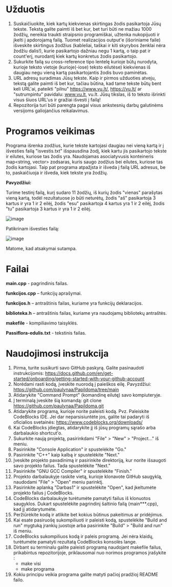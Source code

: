 # Užduotis
1. Suskaičiuokite, kiek kartų kiekvienas skirtingas žodis pasikartoja Jūsų tekste. Tekstą galite paimti iš bet kur, bet turi būti ne mažiau 1000 žodžių, nereikia traukti straipsnio programiškai, užtenka nukopijuoti ir įkelti į apdorojamą failą. Tuomet realizacijos output'e (išoriniame faile) išveskite skirtingus žodžius (kableliai, taškai ir kiti skyrybos ženklai nėra žodžiu dalis!), kurie pasikartojo dažniau negu 1 kartą, o taip pat ir count'erį, nurodantį kiek kartų konkretus žodis pasikartojo.
2. Sukurkite failą su cross-reference tipo lentelę kurioje būtų nurodyta, kurioje teksto vietoje (kurioje(-iose) teksto eilutėse) kiekvienas iš daugiau negu vieną kartą pasikartojantis žodis buvo paminėtas.
3. URL adresų suradimas Jūsų tekste. Kaip ir pirmos užduoties atveju, tekstą galite paimti iš bet kur, tačiau būtina, kad tame tekste būtų bent keli URL'ai, pateikti "pilnu" https://www.vu.lt/, https://vu.lt/ ar "sutrumpintu" pavidalu: www.vu.lt, vu.lt. Jūsų tikslas, iš to teksto išrinkti visus šiuos URL'us ir gražiai išvesti į failą!
4. Repozitorija turi būti parengta pagal visus ankstesnių darbų galutinėms versijoms galiojančius reikalavimus.

# Programos veikimas 
Programa išrenka zodžius, kurie tekste kartojasi daugiau nei vieną kartą ir į išvesties failą "isvestis.txt" išspausdina žodį, kiek kartu jis pasikartojo tekste ir eilutes, kuriose tas žodis yra. Naudojamas asociatyvusis konteineris map<string, vector<int>> zodsaras, kuris saugo zodžius bei eilutes, kuriose tas žodis kartojasi. Taip pat programa atpažįsta ir išveda į failą URL adresus, be to, paskaičiuoja ir išveda, kiek tekste yra žodžių.

__Pavyzdžiui:__

Turime testinį failą, kurį sudaro 11 žodžių, iš kurių žodis "vienas" parašytas vieną kartą, todėl rezultatuose jo būti neturėtų, žodis "aš" pasikartoja 3 kartus ir yra 1 ir 2 eilėj, žodis "esu" pasikartoja 4 kartus yra 1 ir 2 eilėj, žodis "tu" pasikartoja 3 kartus ir yra 1 ir 2 eilėj.

![image](https://github.com/paulynaa/Papildoma/assets/147087833/b7d48823-c9da-4e46-a140-4848cdf7b7cd)

Patikrinam išvesties failą:

![image](https://github.com/paulynaa/Papildoma/assets/147087833/538021f5-e679-45dc-ad43-5c492be49219)

Matome, kad atsakymai sutampa.

# Failai

**main.cpp** - pagrindinis failas.

**funkcijos.cpp** – funkcijų aprašymai.

**funkcijos.h** – antraštinis failas, kuriame yra funkcijų deklaracijos.

**biblioteka.h** – antraštinis failas, kuriame yra naudojamų bibliotekų antraštės.

**makefile** - kompiliavimo taisyklės.

**Passiflora-edulis.txt** - tekstinis failas. 
# Naudojimosi instrukcija
1. Pirma, turite susikurti savo GitHub paskyrą. Galite pasinaudoti instrukcijomis: https://docs.github.com/en/get-started/onboarding/getting-started-with-your-github-account
2. Norėdami rasti kodą, įveskite nuorodą į paieškos eilę. Pavyzdžiui: https://github.com/paulynaa/Papildoma/tree/main
3. Atidarykite "Command Prompt" (komandinę eilutę) savo kompiuteryje.
4. Į terminalą įveskite šią komandą: git clone https://github.com/paulynaa/Papildoma.git
5. Atidarykite programą, kurioje norite paleisti kodą. Pvz. Paleiskite CodeBlocks IDE. Jei dar neparsisiuntėte jos, galite tai padaryti iš oficialios svetainės: https://www.codeblocks.org/downloads/
6. Kai CodeBlocks įdiegtas, atidarykite jį iš jūsų programų sąrašo arba darbalaukio shortcut'o.
7. Sukurkite naują projektą, pasirinkdami "File" > "New" > "Project..." iš meniu.
8. Pasirinkite "Console Application" ir spustelėkite "Go."
9. Pasirinkite "C++" kaip kalbą ir spustelėkite "Next."
10. Įveskite projekto pavadinimą ir pasirinkite direktoriją, kur norite išsaugoti savo projekto failus. Tada spustelėkite "Next."
11. Pasirinkite "GNU GCC Compiler" ir spustelėkite "Finish."
12. Projekto darbalaukyje raskite vietą, kurioje klonavote GitHub saugyklą, naudodami "File" > "Open" meniu parinktį.
13. Pasirinkite aplanką "Darbas1" ir spustelėkite "Open", kad įkeltumėte projekto failus į CodeBlocks.
14. CodeBlocks darbalaukyje turėtumėte pamatyti failus iš klonuotos saugyklos. Dukart spustelėkite pagrindinį šaltinio failą (main***.cpp), kad jį atidarytumėte.
15. Peržiūrėkite kodą ir atlikite bet kokius būtinus pakeitimus ar pridėjimus.
16. Kai esate pasiruošę sukompiliuoti ir paleisti kodą, spustelėkite "Build and run" mygtuką įrankių juostoje arba pasirinkite "Build" > "Build and run" iš meniu.
17. CodeBlocks sukompiliuos kodą ir paleis programą. Jei nėra klaidų, turėtumėte pamatyti rezultatą CodeBlocks konsolės lange.
18. Dirbant su terminalu galite paleisti programą naudojant makefile failus, prikabintus repozitorijoje, priklausomai nuo norimos programos įrašykite :
    * make visi
    * make programa
19. Kokiu principu veikia programa galite matyti pačioj pradžioj README failo.
     
